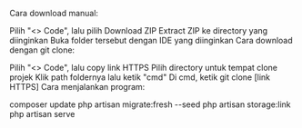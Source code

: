 Cara download manual:

   Pilih "<> Code", lalu pilih Download ZIP
   Extract ZIP ke directory yang diinginkan
   Buka folder tersebut dengan IDE yang diinginkan
Cara download dengan git clone:

   Pilih "<> Code", lalu copy link HTTPS 
   Pilih directory untuk tempat clone projek
   Klik path foldernya lalu ketik "cmd"
   Di cmd, ketik git clone [link HTTPS]
Cara menjalankan program:

   composer update
   php artisan migrate:fresh --seed
   php artisan storage:link
   php artisan serve

